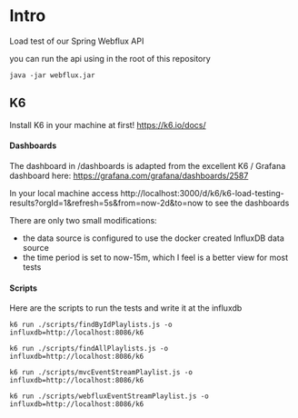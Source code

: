 # Intro
Load test of our Spring Webflux API

you can run the api using in the root of this repository
```
java -jar webflux.jar
```
## K6
Install K6 in your machine at first!
https://k6.io/docs/

#### Dashboards
The dashboard in /dashboards is adapted from the excellent K6 / Grafana dashboard here:
https://grafana.com/grafana/dashboards/2587

In your local machine access http://localhost:3000/d/k6/k6-load-testing-results?orgId=1&refresh=5s&from=now-2d&to=now to see the dashboards

There are only two small modifications:
* the data source is configured to use the docker created InfluxDB data source
* the time period is set to now-15m, which I feel is a better view for most tests

#### Scripts

Here are the scripts to run the tests and write it at the influxdb
```
k6 run ./scripts/findByIdPlaylists.js -o influxdb=http://localhost:8086/k6 

k6 run ./scripts/findAllPlaylists.js -o influxdb=http://localhost:8086/k6 

k6 run ./scripts/mvcEventStreamPlaylist.js -o influxdb=http://localhost:8086/k6 

k6 run ./scripts/webfluxEventStreamPlaylist.js -o influxdb=http://localhost:8086/k6 

```
